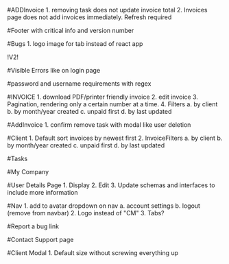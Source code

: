 #ADDInvoice
    1. removing task does not update invoice total
    2. Invoices page does not add invoices immediately. Refresh required

#Footer with critical info and version number

#Bugs
    1. logo image for tab instead of react app





!V2!

#Visible Errors like on login page

#password and username requirements with regex

#INVOICE
    1. download PDF/printer friendly invoice
    2. edit invoice
    3. Pagination, rendering only a certain number at a time.
    4. Filters
        a. by client
        b. by month/year created
        c. unpaid first
        d. by last updated

#AddInvoice
    1. confirm remove task with modal like user deletion

#Client
    1. Default sort invoices by newest first
    2. InvoiceFilters
        a. by client
        b. by month/year created
        c. unpaid first
        d. by last updated

#Tasks

#My Company

#User Details Page
    1. Display
    2. Edit
    3. Update schemas and interfaces to include more information

#Nav
    1. add to avatar dropdown on nav
        a. account settings
        b. logout (remove from navbar)
    2. Logo instead of "CM"
    3. Tabs?

#Report a bug link

#Contact Support page

#Client Modal
    1. Default size without screwing everything up


    

